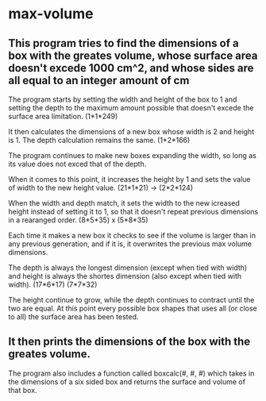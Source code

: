 # max-volume
This program tries to find the dimensions of a box with the greates volume, whose surface area doesn't excede 1000 cm^2, and whose sides are all equal to an integer amount of cm
-

The program starts by setting the width and height of the box to 1 and setting the depth to the maximum amount possible that doesn't excede the surface area limitation. (1\*1\*249)

It then calculates the dimensions of a new box whose width is 2 and height is 1. The depth calculation remains the same. (1\*2\*166)

The program continues to make new boxes expanding the width, so long as its value does not exced that of the depth.

When it comes to this point, it increases the height by 1 and sets the value of width to the new height value. (21\*1\*21) -> (2\*2\*124)

When the width and depth match, it sets the width to the new icreased height instead of setting it to 1, so that it doesn't repeat previous dimensions in a rearanged order. (8\*5\*35) x (5\*8\*35)

Each time it makes a new box it checks to see if the volume is larger than in any previous generation, and if it is, it overwrites the previous max volume dimensions.

The depth is always the longest dimension (except when tied with width) and height is always the shortes dimension (also except when tied with width). (17\*6\*17) (7\*7\*32)

The height continue to grow, while the depth continues to contract until the two are equal. At this point every possible box shapes that uses all (or close to all) the surface area has been tested.

It then prints the dimensions of the box with the greates volume.
-

The program also includes a function called boxcalc(#, #, #) which takes in the dimensions of a six sided box and returns the surface and volume of that box.
